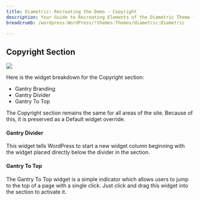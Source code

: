 ```yaml
---
title: Diametric: Recreating the Demo - Copyright
description: Your Guide to Recreating Elements of the Diametric Theme for WordPress
breadcrumb: /wordpress:WordPress/!themes:Themes/diametric:Diametric

---
```


Copyright Section
-----
![][demo2]

Here is the widget breakdown for the Copyright section:

* Gantry Branding
* Gantry Divider
* Gantry To Top

The Copyright section remains the same for all areas of the site. Because of this, it is preserved as a Default widget override. 

#### Gantry Divider
This widget tells WordPress to start a new widget column beginning with the widget placed directly below the divider in the section.

#### Gantry To Top
The Gantry To Top widget is a simple indicator which allows users to jump to the top of a page with a single click. Just click and drag this widget into the section to activate it.

[demo2]: assets/demo_6.jpeg
